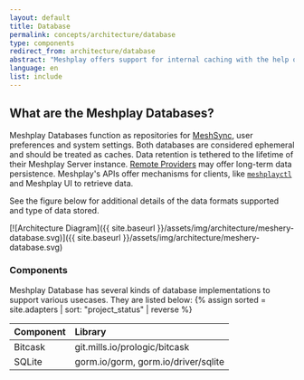 ```yaml
---
layout: default
title: Database
permalink: concepts/architecture/database
type: components
redirect_from: architecture/database
abstract: "Meshplay offers support for internal caching with the help of file databases. This has been implemented with several libraries that supports different kinds of data formats."
language: en
list: include
---
```


## What are the Meshplay Databases?

Meshplay Databases function as repositories for [MeshSync](/concepts/architecture/meshsync), user preferences and system settings. Both databases are considered ephemeral and should be treated as caches. Data retention is tethered to the lifetime of their Meshplay Server instance. [Remote Providers](/extensibility/providers) may offer long-term data persistence. Meshplay's APIs offer mechanisms for clients, like [`meshplayctl`](/reference/meshplayctl) and Meshplay UI to retrieve data.

See the figure below for additional details of the data formats supported and type of data stored.

[![Architecture Diagram]({{ site.baseurl }}/assets/img/architecture/meshery-database.svg)]({{ site.baseurl }}/assets/img/architecture/meshery-database.svg)

### Components

Meshplay Database has several kinds of database implementations to support various usecases. They are listed below:
{% assign sorted = site.adapters | sort: "project_status" | reverse %}

| Component      | Library                               |
| :------------- | :------------------------------------ |
| Bitcask        | git.mills.io/prologic/bitcask         |
| SQLite         | gorm.io/gorm, gorm.io/driver/sqlite   |
